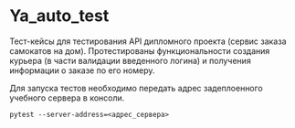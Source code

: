 # Ya_auto_test
Тест-кейсы для тестирования API дипломного проекта (сервис заказа самокатов на дом). Протестированы функциональности создания курьера (в части валидации введенного логина) и получения информации о заказе по его номеру.

Для запуска тестов необходимо передать адрес задеплоенного учебного сервера в консоли.

`pytest --server-address=<адрес_сервера>`
